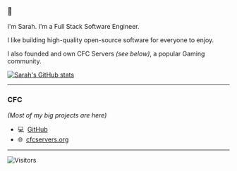 ### 👋

I'm Sarah. I'm a Full Stack Software Engineer.

I like building high-quality open-source software for everyone to enjoy.


I also founded and own CFC Servers _(see below)_, a popular Gaming community.

[![Sarah's GitHub stats](https://github-readme-stats.vercel.app/api?username=sarahsturgeon&count_private=true&hide_title=true)](https://github.com/anuraghazra/github-readme-stats)


 ***
 
 ### CFC
 _(Most of my big projects are here)_
 - 💻  [GitHub](https://www.github.com/cfc-servers)
 - 🌐  [cfcservers.org](https://cfcservers.org)  

***

<img alt="Visitors" src="https://visitor-badge.laobi.icu/badge?page_id=brandonsturgeon"/>
